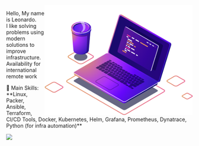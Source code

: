 <img src="https://raw.githubusercontent.com/xleonardoalonso/xleonardoalonso/main/computer-illustration.png" alt="Computer" min-width="400px" max-width="400px" width="400px" align="right">

<p align="left"> 
  Hello, My name is Leonardo.<br>
  I like solving problems using modern solutions to improve infrastructure. 
  Availability for international remote work
</p>

<p align="left">
  💼 Main Skills: **Linux, Packer, Ansible, Terraform, CI/CD Tools, Docker, Kubernetes, Helm, Grafana, Prometheus, Dynatrace, Python (for infra automation)**
</p>


<p align="left">
  <a href="#" title="LinkedIn">
  <a href="https://www.linkedin.com/in/xleonardoalonso" target="_blank"><img loading="lazy" src="https://img.shields.io/badge/-LinkedIn-%230077B5?style=for-the-badge&logo=linkedin&logoColor=white" target="_blank"></a>

